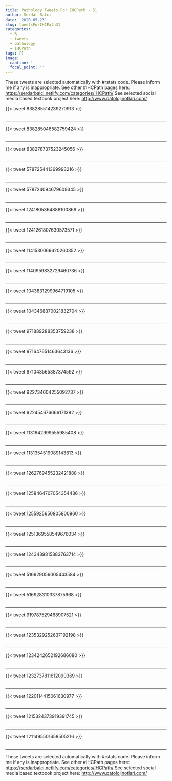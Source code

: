```yaml
---
title: Pathology Tweets For IHCPath - 31
author: Serdar Balci
date: '2020-05-23'
slug: tweetsForIHCPath31
categories:
  - R
  - tweets
  - pathology
  - IHCPath
tags: []
image:
  caption: ''
  focal_point: ''
---
```



These tweets are selected automatically with #rstats code. Please inform me if any is inappropriate.
See other #IHCPath pages here: https://serdarbalci.netlify.com/categories/IHCPath/ 
See selected social media based textbook project here: http://www.patolojinotlari.com/

{{< tweet 838285514239270913 >}}
<br>
<br>
<hr>
{{< tweet 838285046582759424 >}}
<br>
<br>
<hr>
{{< tweet 838278737523245056 >}}
<br>
<br>
<hr>
{{< tweet 578725441369993216 >}}
<br>
<br>
<hr>
{{< tweet 578724094679609345 >}}
<br>
<br>
<hr>
{{< tweet 1241805364888100869 >}}
<br>
<br>
<hr>
{{< tweet 1241261807630573571 >}}
<br>
<br>
<hr>
{{< tweet 1141530066620260352 >}}
<br>
<br>
<hr>
{{< tweet 1140959832729460736 >}}
<br>
<br>
<hr>
{{< tweet 1043831299964719105 >}}
<br>
<br>
<hr>
{{< tweet 1043468870021832704 >}}
<br>
<br>
<hr>
{{< tweet 971889288353759238 >}}
<br>
<br>
<hr>
{{< tweet 971647651463643136 >}}
<br>
<br>
<hr>
{{< tweet 971043565387374592 >}}
<br>
<br>
<hr>
{{< tweet 922734604255092737 >}}
<br>
<br>
<hr>
{{< tweet 922454676666171392 >}}
<br>
<br>
<hr>
{{< tweet 1131642999555985408 >}}
<br>
<br>
<hr>
{{< tweet 1131354519089143813 >}}
<br>
<br>
<hr>
{{< tweet 1262769455232421888 >}}
<br>
<br>
<hr>
{{< tweet 1258464707054354436 >}}
<br>
<br>
<hr>
{{< tweet 1255925650805800960 >}}
<br>
<br>
<hr>
{{< tweet 1251369558549676034 >}}
<br>
<br>
<hr>
{{< tweet 1243439815883763714 >}}
<br>
<br>
<hr>
{{< tweet 516929056005443584 >}}
<br>
<br>
<hr>
{{< tweet 516928310337875968 >}}
<br>
<br>
<hr>
{{< tweet 919787529468907521 >}}
<br>
<br>
<hr>
{{< tweet 1235329252637192198 >}}
<br>
<br>
<hr>
{{< tweet 1234242652192686080 >}}
<br>
<br>
<hr>
{{< tweet 1232737811612090369 >}}
<br>
<br>
<hr>
{{< tweet 1220114415061630977 >}}
<br>
<br>
<hr>
{{< tweet 1215324373919391745 >}}
<br>
<br>
<hr>
{{< tweet 1211495501658505216 >}}
<br>
<br>
<hr>


These tweets are selected automatically with #rstats code. Please inform me if any is inappropriate.
See other #IHCPath pages here: https://serdarbalci.netlify.com/categories/IHCPath/ 
See selected social media based textbook project here: http://www.patolojinotlari.com/
